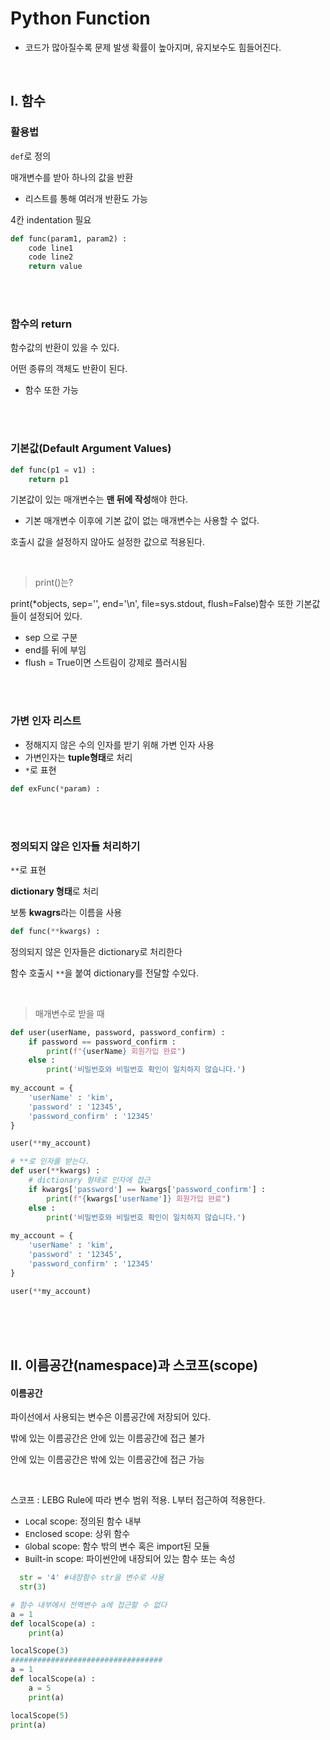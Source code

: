 # Python Function

- 코드가 많아질수록 문제 발생 확률이 높아지며, 유지보수도 힘들어진다.

<br>

## I. 함수

### 활용법

`def`로 정의

매개변수를 받아 하나의 값을 반환

- 리스트를 통해 여러개 반환도 가능

4칸 indentation 필요

```python
def func(param1, param2) :
    code line1
    code line2
    return value
```

<br>

<br>

### 함수의 return

함수값의 반환이 있을 수 있다.

어떤 종류의 객체도 반환이 된다.

- 함수 또한 가능

<br>

<br>

### 기본값(Default Argument Values)

```python
def func(p1 = v1) :
    return p1
```

기본값이 있는 매개변수는 **맨 뒤에 작성**해야 한다.

- 기본 매개변수 이후에 기본 값이 없는 매개변수는 사용할 수 없다.

호출시 값을 설정하지 않아도 설정한 값으로 적용된다.

<br>

> print()는?

print(*objects, sep='', end='\n', file=sys.stdout, flush=False)함수 또한 기본값들이 설정되어 있다.

- sep 으로 구분
- end를 뒤에 부임
- flush = True이면 스트림이 강제로 플러시됨

<br>

<br>

### 가변 인자 리스트

- 정해지지 않은 수의 인자를 받기 위해 가변 인자 사용
- 가변인자는 **tuple형태**로 처리
- `*`로 표현

```python
def exFunc(*param) :
```

<br>

<br>

### 정의되지 않은 인자들 처리하기

`**`로 표현

**dictionary 형태**로 처리

보통 **kwagrs**라는 이름을 사용

```python
def func(**kwargs) :
```

정의되지 않은 인자들은 dictionary로 처리한다

함수 호출시  `**`을 붙여 dictionary를 전달할 수있다.

<br>

> 매개변수로 받을 때 

```python
def user(userName, password, password_confirm) :
    if password == password_confirm :
        print(f"{userName} 회원가입 완료")
    else :
        print('비밀번호와 비밀번호 확인이 일치하지 않습니다.')
        
my_account = {
    'userName' : 'kim',
    'password' : '12345',
    'password_confirm' : '12345'
}

user(**my_account)
```

```python
# **로 인자를 받는다.
def user(**kwargs) :
  	# dictionary 형태로 인자에 접근
    if kwargs['password'] == kwargs['password_confirm'] :
        print(f"{kwargs['userName']} 회원가입 완료")
    else :
        print('비밀번호와 비밀번호 확인이 일치하지 않습니다.')
        
my_account = {
    'userName' : 'kim',
    'password' : '12345',
    'password_confirm' : '12345'
}

user(**my_account)
```

<br>

<br>

<br>

## II. 이름공간(namespace)과 스코프(scope)

#### 이름공간

파이선에서 사용되는 변수은 이름공간에 저장되어 있다.

밖에 있는 이름공간은 안에 있는 이름공간에 접근 불가

안에 있는 이름공간은 밖에 있는 이름공간에 접근 가능

<br>

스코프 : LEBG Rule에 따라 변수 범위 적용. L부터 접근하여 적용한다.

- `L`ocal scope: 정의된 함수 내부
- `E`nclosed scope: 상위 함수
- `G`lobal scope: 함수 밖의 변수 혹은 import된 모듈
- `B`uilt-in scope: 파이썬안에 내장되어 있는 함수 또는 속성

```python
  str = '4' #내장함수 str을 변수로 사용
  str(3)
```

```python
# 함수 내부에서 전역변수 a에 접근할 수 없다
a = 1
def localScope(a) :
    print(a)

localScope(3)
##################################
a = 1
def localScope(a) :
    a = 5
    print(a)

localScope(5)
print(a)
```



